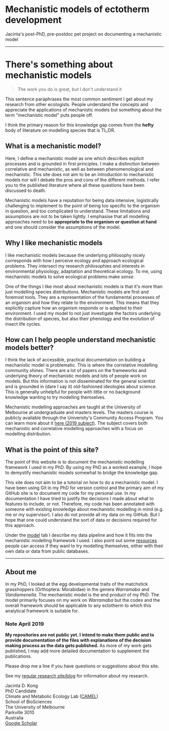 # Mechanistic models of ectotherm development
Jacinta's post-PhD, pre-postdoc pet project on documenting a mechanistic model

***

# There's something about mechanistic models

>  The work you do is great, but I don't understand it

This sentence paraphrases the most common sentiment I get about my research from other ecologists. People understand the concepts and appreciate the applications of mechanistic models but something about the term "mechanistic model" puts people off. 

I think the primary reason for this knowledge gap comes from the **hefty** body of literature on modelling species that is TL;DR.

## What is a mechanistic model?
Here, I define a mechanistic model as one which describes explicit processes and is grounded in first principles. I make a distinction between correlative and mechanistic, as well as between phenomenological and mechanistic. This site does not aim to be an introduction to mechanistic models nor will I debate the pros and cons of the different methods. I refer you to the published literature where all these questions have been discussed to death. 

Mechanistic models have a reputation for being data intensive, logistically challenging to implement to the point of being too specific to the organism in question, and too complicated to understand. These limitations and assumptions are not to be taken lightly. I emphasise that all modelling approaches need to be **appropriate to the organism or question at hand** and one should consider the assumptions of the model.

## Why I like mechanistic models
I like mechanistic models because the underlying philosophy nicely corresponds with how I perceive ecology and approach ecological problems. They intersect my research philosophies and interests in environmental physiology, adaptation and theoretical ecology. To me, using mechanistic models to solve ecological problems make *sense*.

One of the things I like most about mechanistic models is that it's more than just modelling species distributions. Mechanistic models are first and foremost tools. They are a representation of the fundamental processes of an organism and how they relate to the environment. This means that they explicitly capture how an organism responds or is adapted to their environment. I used my model to not just investigate the factors underlying the distribution of species, but also their phenology and the evolution of insect life cycles.

## How can I help people understand mechanistic models better?
I think the lack of accessible, practical documentation on building a mechanistic model is problematic. This is where the correlative modelling community shines. There are a lot of papers on the frameworks and underlying theory of mechanistic models and lots of people work on models. But this information is not disseminated for the general scientist and is grounded in (dare I say it) old-fashioned ideologies about science. This is generally unhelpful for people with little or no background knowledge wanting to try modelling themselves.

Mechanistic modelling approaches are taught at the University of Melbourne at undergraduate and masters levels. The masters course is publicly available through the University's Community Access Program. You can learn more about it [here (2019 subject)](https://handbook.unimelb.edu.au/2019/subjects/evsc90026). The subject covers both mechanistic and correlative modelling approaches with a focus on modelling distribution.

## What is the point of this site?
The point of this website is to document the mechanistic modelling framework I used in my PhD. By using my PhD as a worked example, I hope to demystify mechanistic models somewhat to bridge the knowledge gap.

This site does not aim to be a tutorial on how to do a mechanistic model. I have been using Git in my PhD for version control and the primary aim of my GitHub site is to document my code for my personal use. In my documentation I have tried to justify the decisions I made about what to features to include, or not. Therefore, my code has been annotated with someone with existing knowledge about mechanistic modelling in mind (e.g. me or my supervisor). I also do not provide all my data on my GitHub. But I hope that one could understand the sort of data or decisions required for this approach.

Under the [model](https://jacintak.github.io/model) tab I describe my data pipeline and how it fits into the mechanistic modelling framework I used. I also point out some [resources](https://jacintak.github.io/resources) people can access if they want to try modelling themselves, either with their own data or data from public databases. 

***

## About me
In my PhD, I looked at the egg developmental traits of the matchstick grasshoppers (Orthoptera: Morabidae) in the genera *Warramaba* and *Vandiemenella*. The mechanistic model is the end product of my PhD. The model primarily focuses on my work on *Warramaba* but the codes and the overall framework should be applicable to any ectotherm to which this analytical framework is suitable for.

### Note April 2019
**My repositories are not public yet. I intend to make them public and to provide documentation of the files with explanations of the decision making process as the data gets published.** As more of my work gets published, I may add more detailed documentation to supplement the publications.

Please drop me a line if you have questions or suggestions about this site.

See my [regular research site/blog](https://jacintakongresearch.wordpress.com) for information about my research. 

Jacinta D. Kong  
PhD Candidate  
Climate and Metabolic Ecology Lab ([CAMEL](https://camelunimelb.wordpress.com))  
School of BioSciences   
The University of Melbourne  
Parkville 3010  
Australia  
[Google Scholar](https://scholar.google.com.au/citations?user=EBtRPuwAAAAJ&hl=en&oi=ao)
